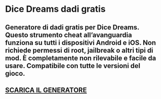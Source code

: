 # Dice Dreams dadi gratis
## Generatore di dadi gratis per Dice Dreams. Questo strumento cheat all’avanguardia funziona su tutti i dispositivi Android e iOS. Non richiede permessi di root, jailbreak o altri tipi di mod. È completamente non rilevabile e facile da usare. Compatibile con tutte le versioni del gioco.

## [SCARICA IL GENERATORE](https://cosmicfiles.info/cl/i/me4k1w)



